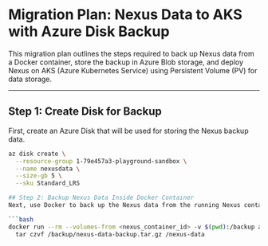 # Migration Plan: Nexus Data to AKS with Azure Disk Backup

This migration plan outlines the steps required to back up Nexus data from a Docker container, store the backup in Azure Blob storage, and deploy Nexus on AKS (Azure Kubernetes Service) using Persistent Volume (PV) for data storage.

---

## Step 1: Create Disk for Backup

First, create an Azure Disk that will be used for storing the Nexus backup data.

```bash
az disk create \
  --resource-group 1-79e457a3-playground-sandbox \
  --name nexusdata \
  --size-gb 5 \
  --sku Standard_LRS

## Step 2: Backup Nexus Data Inside Docker Container
Next, use Docker to back up the Nexus data from the running Nexus container. Replace <nexus_container_id> with the actual ID of your running Nexus container.

```bash
docker run --rm --volumes-from <nexus_container_id> -v $(pwd):/backup alpine \
  tar czvf /backup/nexus-data-backup.tar.gz /nexus-data
